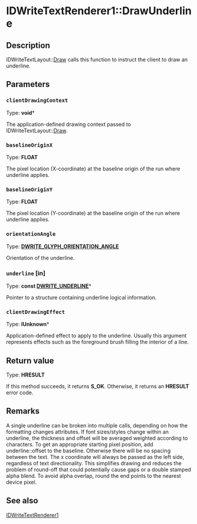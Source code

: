 # IDWriteTextRenderer1::DrawUnderline

## Description

 IDWriteTextLayout::[Draw](https://learn.microsoft.com/windows/win32/api/dwrite/nf-dwrite-idwriteinlineobject-draw) calls this function to instruct the client to draw
an underline.

## Parameters

### `clientDrawingContext`

Type: **void***

The application-defined drawing context passed to
IDWriteTextLayout::[Draw](https://learn.microsoft.com/windows/win32/api/dwrite/nf-dwrite-idwriteinlineobject-draw).

### `baselineOriginX`

Type: **FLOAT**

The pixel location (X-coordinate) at the baseline origin of the run where underline applies.

### `baselineOriginY`

Type: **FLOAT**

The pixel location (Y-coordinate) at the baseline origin of the run where underline applies.

### `orientationAngle`

Type: **[DWRITE_GLYPH_ORIENTATION_ANGLE](https://learn.microsoft.com/windows/win32/api/dwrite_1/ne-dwrite_1-dwrite_glyph_orientation_angle)**

Orientation of the underline.

### `underline` [in]

Type: **const [DWRITE_UNDERLINE](https://learn.microsoft.com/windows/win32/api/dwrite/ns-dwrite-dwrite_underline)***

Pointer to a structure containing underline logical information.

### `clientDrawingEffect`

Type: **IUnknown***

 Application-defined effect to apply to the underline. Usually this argument represents effects such as the foreground brush filling the interior of a line.

## Return value

Type: **HRESULT**

If this method succeeds, it returns **S_OK**. Otherwise, it returns an **HRESULT** error code.

## Remarks

 A single underline can be broken into multiple calls, depending on
how the formatting changes attributes. If font sizes/styles change
within an underline, the thickness and offset will be averaged
weighted according to characters.
To get an appropriate starting pixel position, add underline::offset
to the baseline. Otherwise there will be no spacing between the text.
The x coordinate will always be passed as the left side, regardless
of text directionality. This simplifies drawing and reduces the
problem of round-off that could potentially cause gaps or a double
stamped alpha blend. To avoid alpha overlap, round the end points
to the nearest device pixel.

## See also

[IDWriteTextRenderer1](https://learn.microsoft.com/windows/win32/api/dwrite_2/nn-dwrite_2-idwritetextrenderer1)